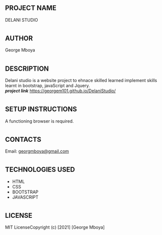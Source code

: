 ## PROJECT NAME

DELANI STUDIO

#

## AUTHOR

George Mboya

#

## DESCRIPTION

Delani studio is a website project to ehnace skilled learned implement skills learnt in bootstrap, javaScript and Jquery.
<br>
**_project link_** https://georgem101.github.io/DelaniStudio/

#

## SETUP INSTRUCTIONS

A functioning browser is required.

#

## CONTACTS

Email: georgmboya@gmail.com

#

## TECHNOLOGIES USED

- HTML
- CSS
- BOOTSTRAP
- JAVASCRIPT

#

## LICENSE

MIT License​Copyright (c) [2021] [George Mboya]​
